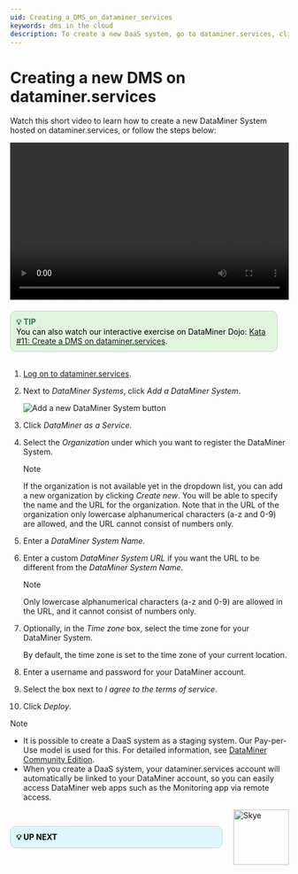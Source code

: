 ```yaml
---
uid: Creating_a_DMS_on_dataminer_services
keywords: dms in the cloud
description: To create a new DaaS system, go to dataminer.services, click Add a DataMiner System, specify the necessary details, and click Deploy.
---
```


# Creating a new DMS on dataminer.services

Watch this short video to learn how to create a new DataMiner System hosted on dataminer.services, or follow the steps below:

<div style="width: 100%; max-width: 800px;">
  <video style="width: 100%; aspect-ratio: 16 / 9; height: auto;" controls>
    <source src="~/user-guide/images/DaaS.mp4" type="video/mp4">
  </video>
</div>

<div style="display: flex; align-items: center; justify-content: space-between; margin: 0 auto; max-width: 100%; margin-top: 20px;">
  <div style="border: 1px solid #ccc; border-radius: 10px; padding: 10px; flex-grow: 1; background-color: #DFF6DD; margin-right: 20px; color: black;">
    <b><span style="color: #2A7661;">💡 TIP</span></b><br>
    You can also watch our interactive exercise on DataMiner Dojo: 
    <a href="https://community.dataminer.services/courses/kata-11/">Kata #11: Create a DMS on dataminer.services</a>.
  </div>
</div>

<br />

1. [Log on to dataminer.services](xref:Logging_on_to_dataminer_services).

1. Next to *DataMiner Systems*, click *Add a DataMiner System*.

   ![Add a new DataMiner System button](~/user-guide/images/daas_create_001.png)

1. Click *DataMiner as a Service*.

1. Select the *Organization* under which you want to register the DataMiner System.

   > [!NOTE]
   > If the organization is not available yet in the dropdown list, you can add a new organization by clicking *Create new*. You will be able to specify the name and the URL for the organization. Note that in the URL of the organization only lowercase alphanumerical characters (a-z and 0-9) are allowed, and the URL cannot consist of numbers only.

1. Enter a *DataMiner System Name*.

1. Enter a custom *DataMiner System URL* if you want the URL to be different from the *DataMiner System Name*.

   > [!NOTE]
   > Only lowercase alphanumerical characters (a-z and 0-9) are allowed in the URL, and it cannot consist of numbers only.

1. Optionally, in the *Time zone* box, select the time zone for your DataMiner System.

   By default, the time zone is set to the time zone of your current location.

1. Enter a username and password for your DataMiner account.

1. Select the box next to *I agree to the terms of service*.

1. Click *Deploy*.

> [!NOTE]
>
> - It is possible to create a DaaS system as a staging system. Our Pay-per-Use model is used for this. For detailed information, see [DataMiner Community Edition](xref:Pricing_Commercial_Models#dataminer-community-edition).
> - When you create a DaaS system, your dataminer.services account will automatically be linked to your DataMiner account, so you can easily access DataMiner web apps such as the Monitoring app via remote access.

<div style="display: flex; align-items: center; justify-content: space-between; margin: 0 auto; max-width: 100%;">
  <div style="border: 1px solid #ccc; border-radius: 10px; padding: 10px; flex-grow: 1; background-color: #DEF7FF; margin-right: 20px; color: #000000;">
    <b>💡 UP NEXT</b><br><a href="xref:Accessing_a_new_DMS"></a>
  </div>
  <img src="~/images/Skye.svg" alt="Skye" style="width: 100px; flex-shrink: 0;">
</div>
